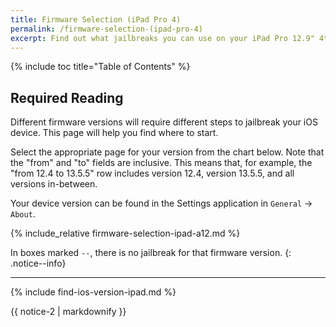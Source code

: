 ```yaml
---
title: Firmware Selection (iPad Pro 4)
permalink: /firmware-selection-(ipad-pro-4)
excerpt: Find out what jailbreaks you can use on your iPad Pro 12.9" 4th Generation or iPad Pro 11" 2nd Generation
---
```


{% include toc title="Table of Contents" %}

## Required Reading

Different firmware versions will require different steps to jailbreak your iOS device. This page will help you find where to start.

Select the appropriate page for your version from the chart below. Note that the "from" and "to" fields are inclusive. This means that, for example, the "from 12.4 to 13.5.5" row includes version 12.4, version 13.5.5, and all versions in-between.

Your device version can be found in the Settings application in `General` -> `About`.

{% include_relative firmware-selection-ipad-a12.md %}


In boxes marked `--`, there is no jailbreak for that firmware version.
{: .notice--info}

---
{% include find-ios-version-ipad.md %}

<div class="notice">{{ notice-2 | markdownify }}</div>
